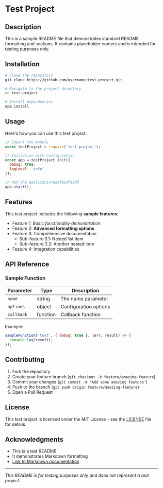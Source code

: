 # Test Project

## Description

This is a sample README file that demonstrates standard README formatting and sections. It contains placeholder content and is intended for testing purposes only.

## Installation

```bash
# Clone the repository
git clone https://github.com/username/test-project.git

# Navigate to the project directory
cd test-project

# Install dependencies
npm install
```

## Usage

Here's how you can use this test project:

```javascript
// Import the module
const testProject = require('test-project');

// Initialize with configuration
const app = testProject.init({
  debug: true,
  logLevel: 'info'
});

// Run the applicationadsfasdfasdf
app.start();
```

## Features

This test project includes the following **sample features**:

- Feature 1: *Basic functionality demonstration*
- Feature 2: **Advanced formatting options**
- Feature 3: Comprehensive documentation
  - Sub-feature 3.1: Nested list item
  - Sub-feature 3.2: Another nested item
- Feature 4: Integration capabilities

## API Reference

### Sample Function

| Parameter | Type | Description |
|-----------|------|-------------|
| `name` | string | The name parameter |
| `options` | object | Configuration options |
| `callback` | function | Callback function |

Example:

```javascript
sampleFunction('test', { debug: true }, (err, result) => {
  console.log(result);
});
```

## Contributing

1. Fork the repository
2. Create your feature branch (`git checkout -b feature/amazing-feature`)
3. Commit your changes (`git commit -m 'Add some amazing feature'`)
4. Push to the branch (`git push origin feature/amazing-feature`)
5. Open a Pull Request

## License

This test project is licensed under the MIT License - see the [LICENSE](LICENSE) file for details.

## Acknowledgments

- This is a test README
- It demonstrates Markdown formatting
- [Link to Markdown documentation](https://www.markdownguide.org/)

---

*This README is for testing purposes only and does not represent a real project.*